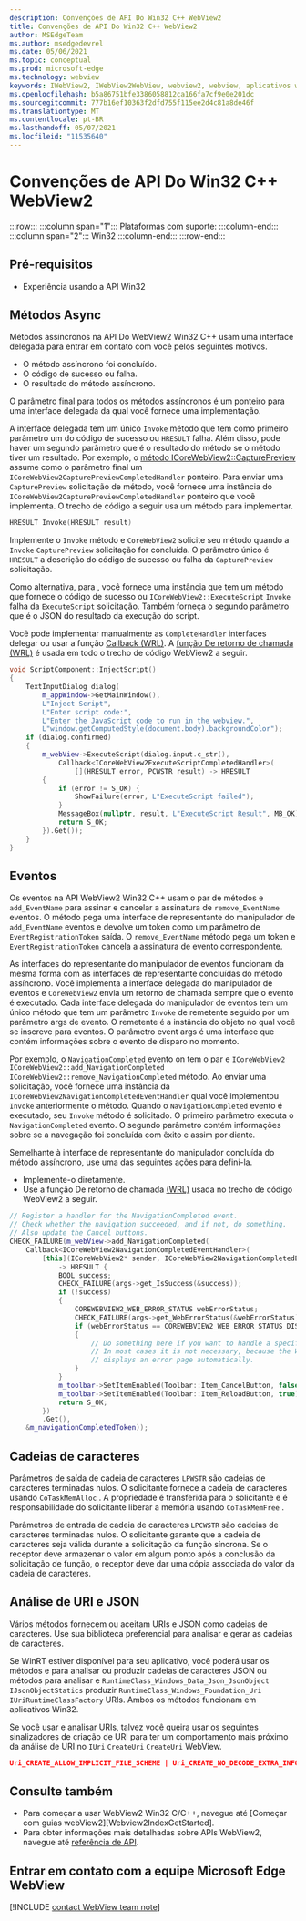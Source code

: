 ```yaml
---
description: Convenções de API Do Win32 C++ WebView2
title: Convenções de API Do Win32 C++ WebView2
author: MSEdgeTeam
ms.author: msedgedevrel
ms.date: 05/06/2021
ms.topic: conceptual
ms.prod: microsoft-edge
ms.technology: webview
keywords: IWebView2, IWebView2WebView, webview2, webview, aplicativos wpf, wpf, edge, ICoreWebView2, ICoreWebView2Host, controle de navegador, html de borda
ms.openlocfilehash: b5a86751bfe3386058812ca166fa7cf9e0e201dc
ms.sourcegitcommit: 777b16ef10363f2dfd755f115ee2d4c81a8de46f
ms.translationtype: MT
ms.contentlocale: pt-BR
ms.lasthandoff: 05/07/2021
ms.locfileid: "11535640"
---
```

# <a name="win32-c-webview2-api-conventions"></a>Convenções de API Do Win32 C++ WebView2  

:::row:::
   :::column span="1":::
      Plataformas com suporte:
   :::column-end:::
   :::column span="2":::
      Win32
   :::column-end:::
:::row-end:::  

## <a name="prerequisites"></a>Pré-requisitos  

*   Experiência usando a API Win32  

## <a name="async-methods"></a>Métodos Async  

Métodos assíncronos na API Do WebView2 Win32 C++ usam uma interface delegada para entrar em contato com você pelos seguintes motivos.  

*   O método assíncrono foi concluído.  
*   O código de sucesso ou falha.  
*   O resultado do método assíncrono.  

O parâmetro final para todos os métodos assíncronos é um ponteiro para uma interface delegada da qual você fornece uma implementação.  

A interface delegada tem um único `Invoke` método que tem como primeiro parâmetro um do código de sucesso ou `HRESULT` falha.  Além disso, pode haver um segundo parâmetro que é o resultado do método se o método tiver um resultado.  Por exemplo, o [método ICoreWebView2::CapturePreview][Webview2ReferenceWin32Icorewebview2CapturePreview] assume como o parâmetro final um `ICoreWebView2CapturePreviewCompletedHandler` ponteiro.  Para enviar uma `CapturePreview` solicitação de método, você fornece uma instância do `ICoreWebView2CapturePreviewCompletedHandler` ponteiro que você implementa.  O trecho de código a seguir usa um método para implementar.  

```cpp
HRESULT Invoke(HRESULT result)
```  

Implemente o `Invoke` método e `CoreWebView2` solicite seu método quando a `Invoke` `CapturePreview` solicitação for concluída.  O parâmetro único é `HRESULT` a descrição do código de sucesso ou falha da `CapturePreview` solicitação.  

Como alternativa, para , você fornece uma instância que tem um método que fornece o código de sucesso ou `ICoreWebView2::ExecuteScript` `Invoke` falha da `ExecuteScript` solicitação.  Também forneça o segundo parâmetro que é o JSON do resultado da execução do script.  

Você pode implementar manualmente as `CompleteHandler` interfaces delegar ou usar a função [Callback (WRL)][CppCxWrlCallbackFunction].  A [função De retorno de chamada (WRL)][CppCxWrlCallbackFunction] é usada em todo o trecho de código WebView2 a seguir.  

```cpp
void ScriptComponent::InjectScript()
{
    TextInputDialog dialog(
        m_appWindow->GetMainWindow(),
        L"Inject Script",
        L"Enter script code:",
        L"Enter the JavaScript code to run in the webview.",
        L"window.getComputedStyle(document.body).backgroundColor");
    if (dialog.confirmed)
    {
        m_webView->ExecuteScript(dialog.input.c_str(),
            Callback<ICoreWebView2ExecuteScriptCompletedHandler>(
                [](HRESULT error, PCWSTR result) -> HRESULT
        {
            if (error != S_OK) {
                ShowFailure(error, L"ExecuteScript failed");
            }
            MessageBox(nullptr, result, L"ExecuteScript Result", MB_OK);
            return S_OK;
        }).Get());
    }
}
```  

## <a name="events"></a>Eventos  

Os eventos na API WebView2 Win32 C++ usam o par de métodos e `add_EventName` para assinar e cancelar a assinatura de `remove_EventName` eventos.  O método pega uma interface de representante do manipulador de `add_EventName` eventos e devolve um token como um parâmetro de `EventRegistrationToken` saída.  O `remove_EventName` método pega um token e `EventRegistrationToken` cancela a assinatura de evento correspondente.  

As interfaces do representante do manipulador de eventos funcionam da mesma forma com as interfaces de representante concluídas do método assíncrono.  Você implementa a interface delegada do manipulador de eventos e `CoreWebView2` envia um retorno de chamada sempre que o evento é executado.  Cada interface delegada do manipulador de eventos tem um único método que tem um parâmetro `Invoke` de remetente seguido por um parâmetro args de evento.  O remetente é a instância do objeto no qual você se inscreve para eventos.  O parâmetro event args é uma interface que contém informações sobre o evento de disparo no momento.  

Por exemplo, o `NavigationCompleted` evento on tem o par e `ICoreWebView2` `ICoreWebView2::add_NavigationCompleted` `ICoreWebView2::remove_NavigationCompleted` método.  Ao enviar uma solicitação, você fornece uma instância da `ICoreWebView2NavigationCompletedEventHandler` qual você implementou `Invoke` anteriormente o método.  Quando o `NavigationCompleted` evento é executado, seu `Invoke` método é solicitado.  O primeiro parâmetro executa o `NavigationCompleted` evento.  O segundo parâmetro contém informações sobre se a navegação foi concluída com êxito e assim por diante.  

Semelhante à interface de representante do manipulador concluída do método assíncrono, use uma das seguintes ações para defini-la.  

*   Implemente-o diretamente.  
*   Use a função De retorno de chamada [(WRL)][CppCxWrlCallbackFunction] usada no trecho de código WebView2 a seguir.  

<!-- todo:  what is async method completed handler delegate interface?  Is there a shorter name for it?  -->  

```cpp
// Register a handler for the NavigationCompleted event.
// Check whether the navigation succeeded, and if not, do something.
// Also update the Cancel buttons.
CHECK_FAILURE(m_webView->add_NavigationCompleted(
    Callback<ICoreWebView2NavigationCompletedEventHandler>(
        [this](ICoreWebView2* sender, ICoreWebView2NavigationCompletedEventArgs* args)
            -> HRESULT {
            BOOL success;
            CHECK_FAILURE(args->get_IsSuccess(&success));
            if (!success)
            {
                COREWEBVIEW2_WEB_ERROR_STATUS webErrorStatus;
                CHECK_FAILURE(args->get_WebErrorStatus(&webErrorStatus));
                if (webErrorStatus == COREWEBVIEW2_WEB_ERROR_STATUS_DISCONNECTED)
                {
                    // Do something here if you want to handle a specific error case.
                    // In most cases it is not necessary, because the WebView
                    // displays an error page automatically.
                }
            }
            m_toolbar->SetItemEnabled(Toolbar::Item_CancelButton, false);
            m_toolbar->SetItemEnabled(Toolbar::Item_ReloadButton, true);
            return S_OK;
        })
        .Get(),
    &m_navigationCompletedToken));
```  

## <a name="strings"></a>Cadeias de caracteres  

Parâmetros de saída de cadeia de caracteres `LPWSTR` são cadeias de caracteres terminadas nulos.  O solicitante fornece a cadeia de caracteres usando `CoTaskMemAlloc` .  A propriedade é transferida para o solicitante e é responsabilidade do solicitante liberar a memória usando `CoTaskMemFree` .  

Parâmetros de entrada de cadeia de caracteres `LPCWSTR` são cadeias de caracteres terminadas nulos.  O solicitante garante que a cadeia de caracteres seja válida durante a solicitação da função síncrona.  Se o receptor deve armazenar o valor em algum ponto após a conclusão da solicitação de função, o receptor deve dar uma cópia associada do valor da cadeia de caracteres.  

## <a name="uri-and-json-parsing"></a>Análise de URI e JSON  

Vários métodos fornecem ou aceitam URIs e JSON como cadeias de caracteres.  Use sua biblioteca preferencial para analisar e gerar as cadeias de caracteres.  

Se WinRT estiver disponível para seu aplicativo, você poderá usar os métodos e para analisar ou produzir cadeias de caracteres JSON ou métodos para analisar e `RuntimeClass_Windows_Data_Json_JsonObject` `IJsonObjectStatics` produzir `RuntimeClass_Windows_Foundation_Uri` `IUriRuntimeClassFactory` URIs.  Ambos os métodos funcionam em aplicativos Win32.  

Se você usar e analisar URIs, talvez você queira usar os seguintes sinalizadores de criação de URI para ter um comportamento mais próximo da análise de URI no `IUri` `CreateUri` `CreateUri` WebView.  

```json
Uri_CREATE_ALLOW_IMPLICIT_FILE_SCHEME | Uri_CREATE_NO_DECODE_EXTRA_INFO
```  

## <a name="see-also"></a>Consulte também  

*   Para começar a usar WebView2 Win32 C/C++, navegue até [Começar com guias webView2][Webview2IndexGetStarted].  
*   Para obter informações mais detalhadas sobre APIs WebView2, navegue até [referência de API][DotnetApiMicrosoftWebWebview2WpfWebview2].  

## <a name="getting-in-touch-with-the-microsoft-edge-webview-team"></a>Entrar em contato com a equipe Microsoft Edge WebView  

[!INCLUDE [contact WebView team note](../includes/contact-webview-team-note.md)]  

<!-- links -->  

[Webview2GetStartedWin32]: ../get-started/win32.md "Começar com WebView2 | Microsoft Docs"  

[Webview2ReferenceWin32Icorewebview2CapturePreview]: /microsoft-edge/webview2/reference/win32/icorewebview2#capturepreview "CapturePreview - interface ICoreWebView2 | Microsoft Docs"  

[CppCxWrlCallbackFunction]: /cpp/cppcx/wrl/callback-function-wrl "Função de retorno de chamada (WRL) | Microsoft Docs"  

[DotnetApiMicrosoftWebWebview2WpfWebview2]: /dotnet/api/microsoft.web.webview2.wpf.webview2 "WebView2 Class | Microsoft Docs"  
